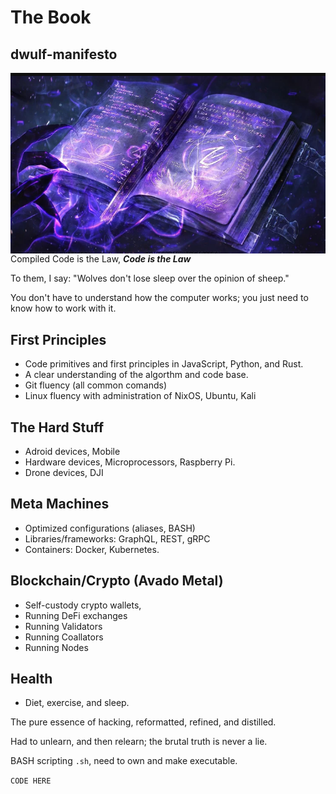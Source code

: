 # The Book
## dwulf-manifesto

  
<img align="left" src="/images/spellbook.png" alt="Book of Shadows">Compiled Code is the Law, ***Code is the Law***




To them, I say:
"Wolves don't lose sleep over the opinion of sheep."

You don't have to understand how the computer works; you just need to know how to work with it.

## First Principles
- Code primitives and first principles in JavaScript, Python, and Rust.  
- A clear understanding of the algorthm and code base.
- Git fluency (all common  comands)
- Linux fluency with administration of NixOS, Ubuntu, Kali

## The Hard Stuff
- Adroid devices, Mobile
- Hardware devices, Microprocessors, Raspberry Pi.
- Drone devices, DJI

## Meta Machines
- Optimized configurations (aliases, BASH)
- Libraries/frameworks: GraphQL, REST, gRPC
- Containers: Docker, Kubernetes.

## Blockchain/Crypto (Avado Metal)
- Self-custody crypto wallets, 
- Running DeFi exchanges
- Running Validators
- Running Coallators 
- Running Nodes

## Health
- Diet, exercise, and sleep.

The pure essence of hacking, reformatted, refined, and distilled.

Had to unlearn, and then relearn; the brutal truth is never a lie.

BASH scripting `.sh`, need to own and make executable.

`CODE HERE`
